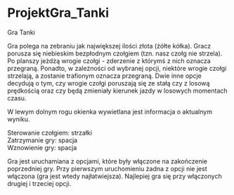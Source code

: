 ﻿# ProjektGra_Tanki
Gra Tanki

Gra polega na zebraniu jak największej ilości złota (żółte kółka). 
Gracz porusza się niebieskim bezpłodnym czołgiem (tzn. nasz czołg nie strzela).
Po planszy jeżdżą wrogie czołgi - zderzenie z którymś z nich oznacza przegraną.
Ponadto, w zależności od wybranej opcji, niektóre wrogie czołgi strzelają,
a zostanie trafionym oznacza przegraną. Dwie inne opcje decydują o tym, czy
wrogie czołgi poruszają się ze stałą czy z losową prędkością oraz czy
będą zmieniały kierunek jazdy w losowych momentach czasu. 

W lewym dolnym rogu okienka wywietlana jest informacja o aktualnym wyniku.

Sterowanie czołgiem: strzałki <br />
Zatrzymanie gry: spacja <br />
Wznowienie gry: spacja

Gra jest uruchamiana z opcjami, które były włączone na zakończenie poprzedniej gry.
Przy pierwszym uruchomieniu żadna z opcji nie jest włączona (gra jest wtedy najłatwiejsza). 
Najlepiej gra się przy włączonych drugiej i trzeciej opcji.

